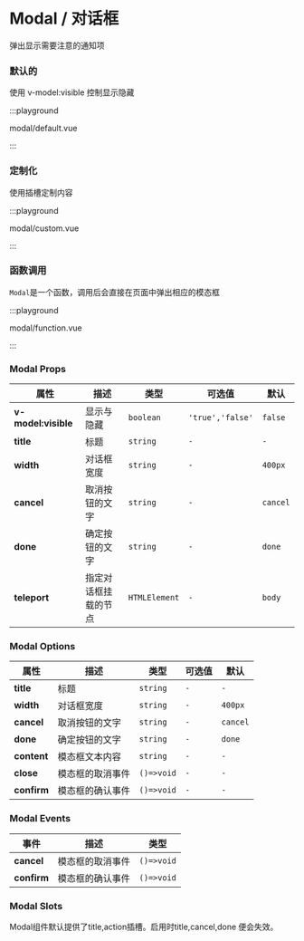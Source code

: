 # Modal / 对话框

弹出显示需要注意的通知项

### 默认的

使用 v-model:visible 控制显示隐藏

:::playground

modal/default.vue

:::

### 定制化

使用插槽定制内容

:::playground

modal/custom.vue

:::

### 函数调用

`Modal`是一个函数，调用后会直接在页面中弹出相应的模态框

:::playground

modal/function.vue

:::

### Modal Props

| 属性                | 描述                 | 类型          | 可选值           | 默认     |
| ------------------- | -------------------- | ------------- | ---------------- | -------- |
| **v-model:visible** | 显示与隐藏           | `boolean`     | `'true','false'` | `false`  |
| **title**           | 标题                 | `string`      | `-`              | `-`      |
| **width**           | 对话框宽度           | `string`      | `-`              | `400px`  |
| **cancel**          | 取消按钮的文字       | `string`      | `-`              | `cancel` |
| **done**            | 确定按钮的文字       | `string`      | `-`              | `done`   |
| **teleport**        | 指定对话框挂载的节点 | `HTMLElement` | `-`              | `body`   |

### Modal Options

| 属性        | 描述             | 类型       | 可选值 | 默认     |
| ----------- | ---------------- | ---------- | ------ | -------- |
| **title**   | 标题             | `string`   | `-`    | `-`      |
| **width**   | 对话框宽度       | `string`   | `-`    | `400px`  |
| **cancel**  | 取消按钮的文字   | `string`   | `-`    | `cancel` |
| **done**    | 确定按钮的文字   | `string`   | `-`    | `done`   |
| **content** | 模态框文本内容   | `string`   | `-`    | `-`      |
| **close**   | 模态框的取消事件 | `()=>void` | `-`    | `-`      |
| **confirm** | 模态框的确认事件 | `()=>void` | `-`    | `-`      |

### Modal Events

| 事件        | 描述             | 类型       |
| ----------- | ---------------- | ---------- |
| **cancel**  | 模态框的取消事件 | `()=>void` |
| **confirm** | 模态框的确认事件 | `()=>void` |

### Modal Slots

<fe-card>
  Modal组件默认提供了<fe-code>title,action</fe-code>插槽。启用时<fe-code>title,cancel,done</fe-code>
  便会失效。
</fe-card>
